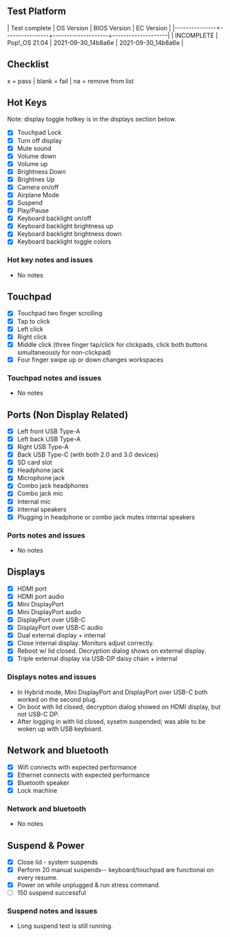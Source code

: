 ## Test Platform

| Test complete | OS Version     | BIOS Version       | EC Version         |
|---------------+----------------+--------------------+--------------------|
| INCOMPLETE    | Pop!\_OS 21.04 | 2021-09-30_14b8a6e | 2021-09-30_14b8a6e |

## Checklist
x = pass | blank = fail | na = remove from list

## Hot Keys

Note: display toggle hotkey is in the displays section below.

- [X] Touchpad Lock
- [X] Turn off display
- [X] Mute sound
- [X] Volume down
- [X] Volume up
- [X] Brightness Down
- [X] Brightnes Up
- [X] Camera on/off
- [X] Airplane Mode
- [X] Suspend
- [X] Play/Pause
- [X] Keyboard backlight on/off
- [X] Keyboard backlight brightness up
- [X] Keyboard backlight brightness down
- [X] Keyboard backlight toggle colors

### Hot key notes and issues

- No notes

## Touchpad

- [X] Touchpad two finger scrolling 
- [X] Tap to click
- [X] Left click
- [X] Right click
- [X] Middle click (three finger tap/click for clickpads, click both buttons simultaneously for non-clickpad)
- [X] Four finger swipe up or down changes workspaces

### Touchpad notes and issues

- No notes

## Ports (Non Display Related)

- [X] Left front USB Type-A
- [X] Left back USB Type-A
- [X] Right USB Type-A
- [X] Back USB Type-C (with both 2.0 and 3.0 devices)
- [X] SD card slot
- [X] Headphone jack
- [X] Microphone jack
- [X] Combo jack headphones
- [X] Combo jack mic
- [X] Internal mic
- [X] Internal speakers
- [X] Plugging in headphone or combo jack mutes internal speakers

### Ports notes and issues

- No notes

## Displays

- [X] HDMI port
- [X] HDMI port audio
- [X] Mini DisplayPort
- [X] Mini DisplayPort audio
- [X] DisplayPort over USB-C
- [X] DisplayPort over USB-C audio
- [X] Dual external display + internal
- [X] Close internal display. Monitors adjust correctly.
- [X] Reboot w/ lid closed. Decryption dialog shows on external display.
- [X] Triple external display via USB-DP daisy chain + internal

### Displays notes and issues

- In Hybrid mode, Mini DisplayPort and DisplayPort over USB-C both worked on the second plug.
- On boot with lid closed, decryption dialog showed on HDMI display, but not USB-C DP.
- After logging in with lid closed, sysetm suspended; was able to be woken up with USB keyboard.

## Network and bluetooth

- [X] Wifi connects with expected performance
- [X] Ethernet connects with expected performance
- [X] Bluetooth speaker
- [X] Lock machine

### Network and bluetooth

- No notes

## Suspend & Power

- [X] Close lid - system suspends
- [X] Perform 20 manual suspends-- keyboard/touchpad are functional on every resume.
- [X] Power on while unplugged & run stress command.
- [ ] 150 suspend successful

### Suspend notes and issues

- Long suspend test is still running.
